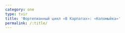 ```yaml
---
category: one
type: tvir
title: 'Фортепианный цикл «В Карпатах»: «Коломыйка»'
permalink: /:title/
---
```


